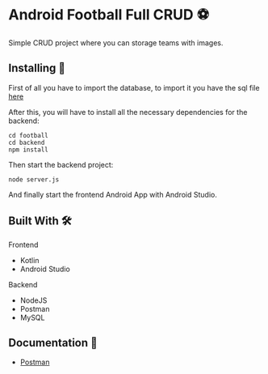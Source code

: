 # Android Football Full CRUD ⚽

Simple CRUD project where you can storage teams with images. 

## Installing 🔧
First of all you have to import the database, to import it you have the sql file [here](https://github.com/aaronmed/FootballKotlin/blob/master/backend/football.sql)

After this, you will have to install all the necessary dependencies for the backend:
```
cd football
cd backend
npm install
```
Then start the backend project:
```
node server.js
```
And finally start the frontend Android App with Android Studio.

## Built With 🛠️

Frontend

* Kotlin
* Android Studio

Backend

* NodeJS
* Postman
* MySQL

## Documentation 📖

* [Postman](https://documenter.getpostman.com/view/13041013/TVRkZ7pB) 